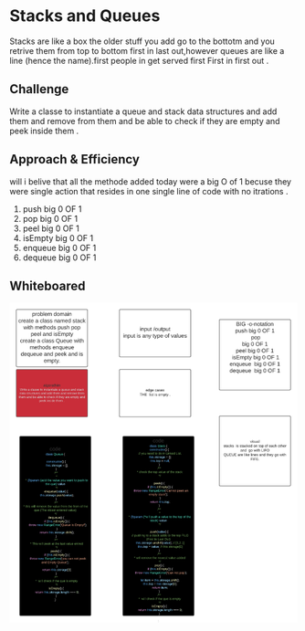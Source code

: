# Stacks and Queues
<!-- Short summary or background information -->
Stacks are like a box  the older stuff you add go to the bottotm and you retrive them from top to bottom first in last out,however queues are like a line (hence the name).first people in get served first First in first out . 
## Challenge
<!-- Short summary or background information -->
Write a classe to instantiate a queue and stack data structures and add them and remove from them and be able to check if they are empty and peek inside them .
## Approach & Efficiency
<!-- What approach did you take? Why? What is the Big O space/time for this approach? -->
will i belive that all the methode added today were a big O of 1 becuse they were single action that resides in one single line of code with no itrations .
1. push big 0 OF 1 
2. pop big 0 OF 1
3. peel big 0 OF 1  
4. isEmpty big 0 OF 1 
5. enqueue  big 0 OF 1
6. dequeue  big 0 OF 1

## Whiteboared
![image](../../assets/challenge-10.png)